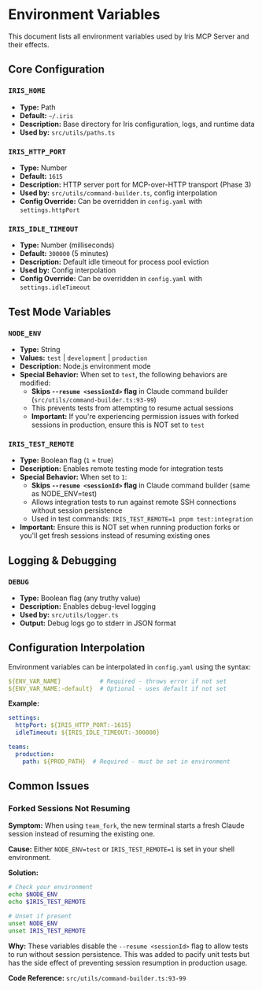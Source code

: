# Environment Variables

This document lists all environment variables used by Iris MCP Server and their effects.

## Core Configuration

### `IRIS_HOME`
- **Type:** Path
- **Default:** `~/.iris`
- **Description:** Base directory for Iris configuration, logs, and runtime data
- **Used by:** `src/utils/paths.ts`

### `IRIS_HTTP_PORT`
- **Type:** Number
- **Default:** `1615`
- **Description:** HTTP server port for MCP-over-HTTP transport (Phase 3)
- **Used by:** `src/utils/command-builder.ts`, config interpolation
- **Config Override:** Can be overridden in `config.yaml` with `settings.httpPort`

### `IRIS_IDLE_TIMEOUT`
- **Type:** Number (milliseconds)
- **Default:** `300000` (5 minutes)
- **Description:** Default idle timeout for process pool eviction
- **Used by:** Config interpolation
- **Config Override:** Can be overridden in `config.yaml` with `settings.idleTimeout`

## Test Mode Variables

### `NODE_ENV`
- **Type:** String
- **Values:** `test` | `development` | `production`
- **Description:** Node.js environment mode
- **Special Behavior:** When set to `test`, the following behaviors are modified:
  - **Skips `--resume <sessionId>` flag** in Claude command builder (`src/utils/command-builder.ts:93-99`)
  - This prevents tests from attempting to resume actual sessions
  - **Important:** If you're experiencing permission issues with forked sessions in production, ensure this is NOT set to `test`

### `IRIS_TEST_REMOTE`
- **Type:** Boolean flag (`1` = true)
- **Description:** Enables remote testing mode for integration tests
- **Special Behavior:** When set to `1`:
  - **Skips `--resume <sessionId>` flag** in Claude command builder (same as NODE_ENV=test)
  - Allows integration tests to run against remote SSH connections without session persistence
  - Used in test commands: `IRIS_TEST_REMOTE=1 pnpm test:integration`
- **Important:** Ensure this is NOT set when running production forks or you'll get fresh sessions instead of resuming existing ones

## Logging & Debugging

### `DEBUG`
- **Type:** Boolean flag (any truthy value)
- **Description:** Enables debug-level logging
- **Used by:** `src/utils/logger.ts`
- **Output:** Debug logs go to stderr in JSON format

## Configuration Interpolation

Environment variables can be interpolated in `config.yaml` using the syntax:
```yaml
${ENV_VAR_NAME}           # Required - throws error if not set
${ENV_VAR_NAME:-default}  # Optional - uses default if not set
```

**Example:**
```yaml
settings:
  httpPort: ${IRIS_HTTP_PORT:-1615}
  idleTimeout: ${IRIS_IDLE_TIMEOUT:-300000}

teams:
  production:
    path: ${PROD_PATH}  # Required - must be set in environment
```

## Common Issues

### Forked Sessions Not Resuming

**Symptom:** When using `team_fork`, the new terminal starts a fresh Claude session instead of resuming the existing one.

**Cause:** Either `NODE_ENV=test` or `IRIS_TEST_REMOTE=1` is set in your shell environment.

**Solution:**
```bash
# Check your environment
echo $NODE_ENV
echo $IRIS_TEST_REMOTE

# Unset if present
unset NODE_ENV
unset IRIS_TEST_REMOTE
```

**Why:** These variables disable the `--resume <sessionId>` flag to allow tests to run without session persistence. This was added to pacify unit tests but has the side effect of preventing session resumption in production usage.

**Code Reference:** `src/utils/command-builder.ts:93-99`
